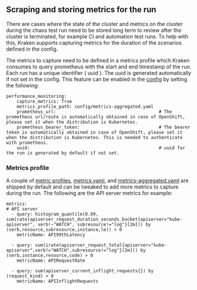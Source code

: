 ## Scraping and storing metrics for the run

There are cases where the state of the cluster and metrics on the cluster during the chaos test run need to be stored long term to review after the cluster is terminated, for example CI and automation test runs. To help with this, Kraken supports capturing metrics for the duration of the scenarios defined in the config.

The metrics to capture need to be defined in a metrics profile which Kraken consumes to query prometheus with the start and end timestamp of the run. Each run has a unique identifier ( uuid ). The uuid is generated automatically if not set in the config. This feature can be enabled in the [config](https://github.com/redhat-chaos/krkn/blob/main/config/config.yaml) by setting the following:

```
performance_monitoring:
    capture_metrics: True
    metrics_profile_path: config/metrics-aggregated.yaml
    prometheus_url:                                       # The prometheus url/route is automatically obtained in case of OpenShift, please set it when the distribution is Kubernetes.
    prometheus_bearer_token:                              # The bearer token is automatically obtained in case of OpenShift, please set it when the distribution is Kubernetes. This is needed to authenticate with prometheus.
    uuid:                                                 # uuid for the run is generated by default if not set.
```

### Metrics profile
A couple of [metric profiles](https://github.com/redhat-chaos/krkn/tree/main/config), [metrics.yaml](https://github.com/redhat-chaos/krkn/blob/main/config/metrics.yaml), and [metrics-aggregated.yaml](https://github.com/redhat-chaos/krkn/blob/main/config/metrics-aggregated.yaml) are shipped by default and can be tweaked to add more metrics to capture during the run. The following are the API server metrics for example:

```
metrics:
# API server
  - query: histogram_quantile(0.99, sum(rate(apiserver_request_duration_seconds_bucket{apiserver="kube-apiserver", verb!~"WATCH", subresource!="log"}[2m])) by (verb,resource,subresource,instance,le)) > 0
    metricName: API99thLatency

  - query: sum(irate(apiserver_request_total{apiserver="kube-apiserver",verb!="WATCH",subresource!="log"}[2m])) by (verb,instance,resource,code) > 0
    metricName: APIRequestRate

  - query: sum(apiserver_current_inflight_requests{}) by (request_kind) > 0
    metricName: APIInflightRequests
```

